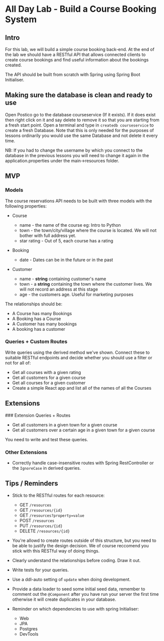 # All Day Lab - Build a Course Booking System

## Intro

For this lab, we will build a simple course booking back-end. At the end of the lab we should have a RESTful API that allows connected clients to create course bookings and find useful information about the bookings created.

The API should be built from scratch with Spring using Spring Boot Initialiser.


## Making sure the database is clean and ready to use

Open Postico go to the database courseservice (If it exists).
If it does exist then right click on it and say delete to remove it so that you are starting from a fresh start point.
Open a terminal and type in ```createdb courseservice``` to create a fresh Database.
Note that this is only needed for the purposes of lessons ordinarily you would use the same Database and not delete it every time.

NB: If you had to change the username by which you connect to the database in the previous lessons you will need to change it again in the application.properties under the main->resources folder.


## MVP

### Models
The course reservations API needs to be built with three models with the following properties:

* Course
  * name - the name of the course eg: Intro to Python
  * town - the town/city/village where the course is located. We will not bother with full address yet.
  * star rating - Out of 5, each course has a rating
* Booking
   * date - Dates can be in the future or in the past

* Customer
   * name - **string** containing customer's name
   * town - a **string** containing the town where the customer lives. We will not record an address at this stage
   * age - the customers age. Useful for marketing purposes

The relationships should be:

* A Course has many Bookings
* A Booking has a Course
* A Customer has many bookings
* A booking has a customer

### Queries + Custom Routes

Write queries using the derived method we've shown. Connect these to suitable RESTful endpoints and decide whether you should use a filter or not for all of:

* Get all courses with a given rating
* Get all customers for a given course
* Get all courses for a given customer
* Create a simple React app and list all of the names of all the Courses


## Extensions


### Extension Queries + Routes

* Get all customers in a given town for a given course
* Get all customers over a certain age in a given town for a given course

You need to write and test these queries.

### Other Extensions
* Correctly handle case-insensitive routes with Spring RestController or the `IgnoreCase` in derived queries.


## Tips / Reminders

* Stick to the RESTful routes for each resource:
   * GET `/resources`
   * GET `/resources/{id}`
   * GET `/resources?property=value`
   * POST `/resources`
   * PUT `/resources/{id}`
   * DELETE `/resources/{id}`

* You're allowd to create routes outside of this structure, but you need to be able to justify the design decision.  We of course reccomend you stick with this RESTful way of doing things.

* Clearly understand the relationships before coding. Draw it out.
* Write tests for your queries.
* Use a ddl-auto setting of `update` when doing development.
* Provide a data loader to seed some initial seed data, remember to comment out the `@Component` after you have run your server the first time otherwise it will create duplicates in your database.
* Reminder on which dependencies to use with spring Initialiser:
  * Web
  * JPA
  * Postgres
  * DevTools
  


